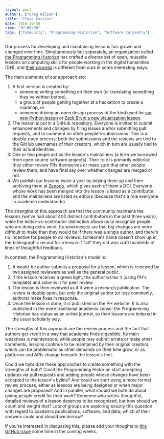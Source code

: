 ```yaml
---
layout: post
authors: ["Greg Wilson"]
title: "Close Cousins"
date: 2016-10-30
time: "07:00:00"
tags: ["Community", "Programming Historian", "Software Carpentry"]
---
```


Our process for developing and maintaining lessons has grown and changed over time.
Simultaneously but separately,
an organization called [the Programming Historian](http://programminghistorian.org)
has crafted a diverse set of open, reusable lessons
on computing skills for people working in the digital humanities (DH),
and [their process](http://programminghistorian.org/contribute)
is different from ours in some interesting ways.

The main elements of our approach are:

1.  A first version is created by:
    *   someone writing something on their own (or translating something they've written before),
    *   a group of people getting together at a hackathon to create a roadmap, or
    *   someone driving an open design process of the kind used for
        [our new Python lesson](http://swcarpentry.github.io/python-novice-gapminder/)
	or
	[Zack Brym's new visualization lesson](http://swcarpentry.github.io/visualization-novice/).
2.  The lesson is put in a GitHub repository.
    Everyone is invited to submit enhancements and changes by filing issues and/or submitting pull requests,
    and to comment on other people's submissions.
    This is a doubly-open process:
    both the submissions and the reviews are tied to the GitHub usernames of their creators,
    which in turn are usually tied to their actual identities.
3.  One or two people act as the lesson's maintainers
    (a term we borrowed from open source software projects).
    Their role is primarily editorial:
    they either review PRs themselves or make sure that other people review them,
    and have final say over whether changes are merged or not.
4.  We publish our lessons twice a year by tidying them up
    and then archiving them at [Zenodo](http://zenodo.org),
    which gives each of them a DOI.
    Everyone whose work has been merged into the lesson is listed as a contributor,
    and the maintainers are listed as editors
    (because that's a role everyone in academia understands).

The strengths of this approach are that the community maintains the lessons
(we've had about 400 distinct contributors in the past three years),
while the editor-vs-contributor distinction allows us
to recognize people who are doing extra work.
Its weaknesses are that big changes are more difficult to make
than they would be if there was a single author,
and there's no incentive for people to do reviews:
someone's name doesn't show up in the bibliographic record for a lesson
if "all" they did was craft hundreds of lines of thoughtful feedback.

In contrast, the Programming Historian's model is:

1.  A would-be author submits a proposal for a lesson,
    which is reviewed by two assigned reviewers
    as well as the general public.
2.  If the lesson receives a green light,
    the author writes it (using PH's template)
    and submits it for peer review.
3.  The lesson is then reviewed as if it were a research publication.
    The review is doubly open,
    but only the original author (or less commonly, authors) make fixes in response.
4.  Once the lesson is done,
    it is published on the PH website.
    It is also published in the more traditional academic sense:
    the Programming Historian has status as an online journal,
    so their lessons are indexed in the usual scholarly way.

The strengths of this approach are the review process
and the fact that authors get credit in a way that academia finds digestible.
Its main weakness is maintenance:
while people may submit errata or make other comments,
lessons continue to be maintained by their original creators,
which can be problematic as other demands on their time grow,
or as platforms and APIs change beneath the lesson's feet.

Could we hybridize these approaches to create something with the strengths of both?
Could the Programming Historian start accepting updates via pull requests
and adding people whose changes have been accepted
to the lesson's byline?
And could we start using a more formal review process,
either as lessons are being designed
or when major changes are proposed?
And in parallel,
what should we both do about giving people credit for their work?
Someone who writes thoughtful, detailed reviews of a lesson deserves to be recognized,
but how should we count and weight that?
Lots of groups are exploring exactly this question with regard to academic publications, software, and data;
which of their answers could and should we borrow?

If you're interested in discussing this,
please add your thoughts to [this GitHub issue](https://github.com/programminghistorian/jekyll/issues/304)
some time in the coming weeks.
